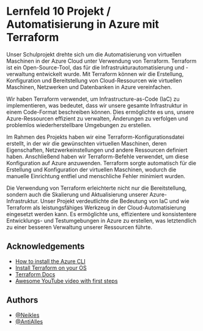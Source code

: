# Lernfeld 10 Projekt / Automatisierung in Azure mit Terraform

Unser Schulprojekt drehte sich um die Automatisierung von virtuellen Maschinen in der Azure Cloud unter Verwendung von Terraform. Terraform ist ein Open-Source-Tool, das für die Infrastrukturautomatisierung und -verwaltung entwickelt wurde. Mit Terraform können wir die Erstellung, Konfiguration und Bereitstellung von Cloud-Ressourcen wie virtuellen Maschinen, Netzwerken und Datenbanken in Azure vereinfachen.

Wir haben Terraform verwendet, um Infrastructure-as-Code (IaC) zu implementieren, was bedeutet, dass wir unsere gesamte Infrastruktur in einem Code-Format beschreiben können. Dies ermöglichte es uns, unsere Azure-Ressourcen effizient zu verwalten, Änderungen zu verfolgen und problemlos wiederherstellbare Umgebungen zu erstellen.

Im Rahmen des Projekts haben wir eine Terraform-Konfigurationsdatei erstellt, in der wir die gewünschten virtuellen Maschinen, deren Eigenschaften, Netzwerkeinstellungen und andere Ressourcen definiert haben. Anschließend haben wir Terraform-Befehle verwendet, um diese Konfiguration auf Azure anzuwenden. Terraform sorgte automatisch für die Erstellung und Konfiguration der virtuellen Maschinen, wodurch die manuelle Einrichtung entfiel und menschliche Fehler minimiert wurden.

Die Verwendung von Terraform erleichterte nicht nur die Bereitstellung, sondern auch die Skalierung und Aktualisierung unserer Azure-Infrastruktur. Unser Projekt verdeutlichte die Bedeutung von IaC und wie Terraform als leistungsfähiges Werkzeug in der Cloud-Automatisierung eingesetzt werden kann. Es ermöglichte uns, effizientere und konsistentere Entwicklungs- und Testumgebungen in Azure zu erstellen, was letztendlich zu einer besseren Verwaltung unserer Ressourcen führte.


## Acknowledgements


 - [How to install the Azure CLI](https://learn.microsoft.com/en-us/cli/azure/install-azure-cli)
 - [Install Terraform on your OS](https://developer.hashicorp.com/terraform/tutorials/aws-get-started/install-cli)
 - [Terraform Docs](https://registry.terraform.io/providers/hashicorp/azurerm/latest/docs)
 - [Awesome YouTube video with first steps](https://www.youtube.com/watch?v=V53AHWun17s)


## Authors

- [@Neikles](https://github.com/Neikles)
- [@AntiAlles](https://github.com/AntiAlles)

